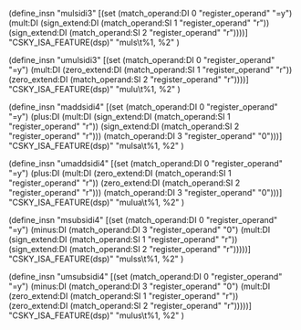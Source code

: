 
(define_insn "mulsidi3"
  [(set (match_operand:DI                          0 "register_operand" "=y")
        (mult:DI (sign_extend:DI (match_operand:SI 1 "register_operand" "r"))
                 (sign_extend:DI (match_operand:SI 2 "register_operand" "r"))))]
  "CSKY_ISA_FEATURE(dsp)"
  "muls\t%1, %2"
)

(define_insn "umulsidi3"
  [(set (match_operand:DI                          0 "register_operand" "=y")
        (mult:DI (zero_extend:DI (match_operand:SI 1 "register_operand" "r"))
                 (zero_extend:DI (match_operand:SI 2 "register_operand" "r"))))]
  "CSKY_ISA_FEATURE(dsp)"
  "mulu\t%1, %2"
)

(define_insn "maddsidi4"
  [(set (match_operand:DI                                   0 "register_operand" "=y")
        (plus:DI (mult:DI (sign_extend:DI (match_operand:SI 1 "register_operand" "r"))
                          (sign_extend:DI (match_operand:SI 2 "register_operand" "r")))
                 (match_operand:DI                          3 "register_operand" "0")))]
  "CSKY_ISA_FEATURE(dsp)"
  "mulsa\t%1, %2"
)

(define_insn "umaddsidi4"
  [(set (match_operand:DI                                   0 "register_operand" "=y")
        (plus:DI (mult:DI (zero_extend:DI (match_operand:SI 1 "register_operand" "r"))
                          (zero_extend:DI (match_operand:SI 2 "register_operand" "r")))
                 (match_operand:DI                          3 "register_operand" "0")))]
  "CSKY_ISA_FEATURE(dsp)"
  "mulua\t%1, %2"
)

(define_insn "msubsidi4"
  [(set (match_operand:DI                                    0 "register_operand" "=y")
        (minus:DI (match_operand:DI                          3 "register_operand" "0")
                  (mult:DI (sign_extend:DI (match_operand:SI 1 "register_operand" "r"))
                           (sign_extend:DI (match_operand:SI 2 "register_operand" "r")))))]
  "CSKY_ISA_FEATURE(dsp)"
  "mulss\t%1, %2"
)

(define_insn "umsubsidi4"
  [(set (match_operand:DI                                    0 "register_operand" "=y")
        (minus:DI (match_operand:DI                          3 "register_operand" "0")
                  (mult:DI (zero_extend:DI (match_operand:SI 1 "register_operand" "r"))
                           (zero_extend:DI (match_operand:SI 2 "register_operand" "r")))))]
  "CSKY_ISA_FEATURE(dsp)"
  "mulus\t%1, %2"
)
